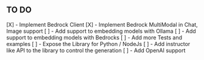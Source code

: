 ## TO DO

[X] - Implement Bedrock Client
[X] - Implement Bedrock MultiModal in Chat, Image support
[ ] - Add support to embedding models with Ollama
[ ] - Add support to embedding models with Bedrocks
[ ] - Add more Tests and examples
[ ] - Expose the Library for Python / NodeJs
[ ] - Add instructor like API to the library to control the generation
[ ] - Add OpenAI support